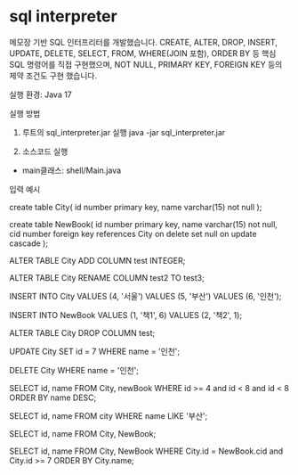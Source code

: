 # sql interpreter
메모장 기반 SQL 인터프리터를 개발했습니다. CREATE, ALTER, DROP, INSERT, UPDATE, DELETE, SELECT, FROM, WHERE(JOIN 포함), ORDER BY 등 핵심 SQL 명령어를 직접 구현했으며, NOT NULL, PRIMARY KEY, FOREIGN KEY 등의 제약 조건도 구현 했습니다.

실행 환경: Java 17

실행 방법
1. 루트의 sql_interpreter.jar 실행
java -jar sql_interpreter.jar

2. 소스코드 실행
- main클래스: shell/Main.java 

입력 예시

create table City( 
    id number primary key, 
    name varchar(15) not null 
);

create table NewBook( 
    id number primary key, 
    name varchar(15) not null, 
    cid number foreign key references City on delete set null 
    on update cascade 
);

ALTER TABLE City 
    ADD COLUMN test INTEGER;

ALTER TABLE City 
    RENAME COLUMN test2 TO test3;

INSERT INTO City 
    VALUES (4, '서울') 
    VALUES (5, '부산') 
    VALUES (6, '인천');

INSERT INTO NewBook
    VALUES (1, '책1', 6) 
    VALUES (2, '책2', 1);

ALTER TABLE City 
    DROP COLUMN test;

UPDATE City 
    SET id = 7 
    WHERE name = '인천';

DELETE City 
    WHERE name = '인천';

SELECT id, name FROM City, newBook 
    WHERE id >= 4 and id < 8 
    and id < 8 ORDER BY name DESC;

SELECT id, name FROM city WHERE name LIKE '부산';

SELECT id, name FROM City, NewBook;

SELECT id, name FROM City, NewBook 
    WHERE City.id = NewBook.cid and City.id >= 7 
    ORDER BY City.name;
